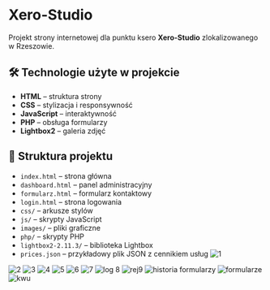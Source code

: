 # Xero-Studio

Projekt strony internetowej dla punktu ksero **Xero-Studio** zlokalizowanego w Rzeszowie.

## 🛠️ Technologie użyte w projekcie

- **HTML** – struktura strony
- **CSS** – stylizacja i responsywność
- **JavaScript** – interaktywność
- **PHP** – obsługa formularzy
- **Lightbox2** – galeria zdjęć

## 📂 Struktura projektu

- `index.html` – strona główna
- `dashboard.html` – panel administracyjny
- `formularz.html` – formularz kontaktowy
- `login.html` – strona logowania
- `css/` – arkusze stylów
- `js/` – skrypty JavaScript
- `images/` – pliki graficzne
- `php/` – skrypty PHP
- `lightbox2-2.11.3/` – biblioteka Lightbox
- `prices.json` – przykładowy plik JSON z cennikiem usług
![1](https://github.com/user-attachments/assets/18f545ab-282e-4267-a219-908ab4c73daf)

![2](https://github.com/user-attachments/assets/d83cc8d9-a341-4f46-acad-9db56ee95b62)
![3](https://github.com/user-attachments/assets/8d6868b7-9082-4de8-9432-52c7f87d9af2)
![4](https://github.com/user-attachments/assets/933d6e8f-e880-4b78-9528-342a631fee1f)
![5](https://github.com/user-attachments/assets/527b8c38-d150-49ab-8176-ea6c8cf9eeaa)
![6](https://github.com/user-attachments/assets/af788312-6445-4d9b-ac5c-122f09223765)
![7](https://github.com/user-attachments/assets/dec8e316-2ec6-4851-930b-3cab0ced1254)
![log 8](https://github.com/user-attachments/assets/5b6a8222-6978-4e59-9fb0-8db09d127610)
![rej9](https://github.com/user-attachments/assets/ea8dce4a-fe72-4857-830f-78f542506d1b)
![historia formularzy](https://github.com/user-attachments/assets/9160aa92-88c3-4820-a4cd-38c1c4c3aca0)
![formularze](https://github.com/user-attachments/assets/543834c4-487d-4395-9f1b-75482a10f10d)
![kwu](https://github.com/user-attachments/assets/8f7eaedd-2cb1-4a24-815a-758b03a460ca)
